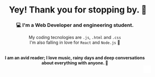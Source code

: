 
<div display="inline-block">
 
 <h1 align="center" style="margin-left: 20px">Yey! Thank you for stopping by. 👋 </h1>
 <h3 align="center">  💻 I'm a Web Developer and engineering student. </h3>
</div>

<div align="center"  display="inline-block">

 My coding tecnologies are `.js`, `.html` and `.css` <br>
 I'm also falling in love for `React` and `Node.js` 💜  <b> <br>
 <br>
 <br> 
 I am an avid reader; I love music, rainy days and deep conversations about everything with anyone. 🌱
 <br>
  <a  href="https://www.linkedin.com/in/heloisa-mafra/"><img align="right" width="25px" src="https://github.com/Aakarsh-B/trying-repos/blob/master/linkedin.svg" />
</div>

##

